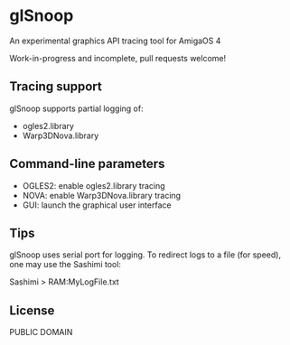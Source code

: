 # glSnoop
An experimental graphics API tracing tool for AmigaOS 4

Work-in-progress and incomplete, pull requests welcome!

## Tracing support

glSnoop supports partial logging of:

- ogles2.library
- Warp3DNova.library

## Command-line parameters

- OGLES2: enable ogles2.library tracing
- NOVA: enable Warp3DNova.library tracing
- GUI: launch the graphical user interface

## Tips

glSnoop uses serial port for logging. To redirect logs
to a file (for speed), one may use the Sashimi tool:

Sashimi > RAM:MyLogFile.txt

## License

PUBLIC DOMAIN

